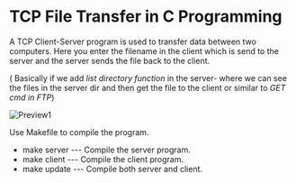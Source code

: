 # TCP File Transfer in C Programming

A TCP Client-Server program is used to transfer data between two computers. Here you enter the filename in the client which is send to the server and the server sends the file back to the client.<br>

( Basically if we add _list directory function_ in the server- where we can see the files in the server dir and then get the file to the client or similar to _GET cmd in FTP_)

![Preview1](https://drive.google.com/uc?export=view&id=1hpNgbTju0nt7uLWwAYSZ6WwVCxVm8xMp)

Use Makefile to compile the program.</br>
* make server --- Compile the server program.
* make client --- Compile the client program.
* make update --- Compile both server and client.